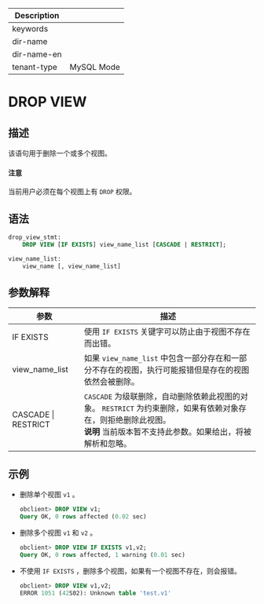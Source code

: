 | Description   |                 |
|---------------|-----------------|
| keywords      |                 |
| dir-name      |                 |
| dir-name-en   |                 |
| tenant-type   | MySQL Mode      |

# DROP VIEW

## 描述

该语句用于删除一个或多个视图。
  <main id="notice" type='notice'>
    <h4>注意</h4>
    <p>当前用户必须在每个视图上有 <code>DROP</code> 权限。</p>
  </main>

## 语法

```sql
drop_view_stmt:
    DROP VIEW [IF EXISTS] view_name_list [CASCADE | RESTRICT];

view_name_list:
    view_name [, view_name_list]
```

## 参数解释

|       **参数**        |                                                                        **描述**                                                                        |
|---------------------|------------------------------------------------------------------------------------------------------------------------------------------------------|
| IF EXISTS           | 使用 `IF EXISTS` 关键字可以防止由于视图不存在而出错。                                                                                                                    |
| view_name_list      | 如果 `view_name_list` 中包含一部分存在和一部分不存在的视图，执行可能报错但是存在的视图依然会被删除。                                                                                          |
| CASCADE \| RESTRICT | `CASCADE` 为级联删除，自动删除依赖此视图的对象。 `RESTRICT` 为约束删除，如果有依赖对象存在，则拒绝删除此视图。 <br>**说明**  当前版本暂不支持此参数。如果给出，将被解析和忽略。</br> |

## 示例

* 删除单个视图 `v1` 。

  ```sql
  obclient> DROP VIEW v1;
  Query OK, 0 rows affected (0.02 sec)
  ```

* 删除多个视图 `v1` 和 `v2` 。

  ```sql
  obclient> DROP VIEW IF EXISTS v1,v2;
  Query OK, 0 rows affected, 1 warning (0.01 sec)
  ```

* 不使用 `IF EXISTS` ，删除多个视图，如果有一个视图不存在，则会报错。

  ```sql
  obclient> DROP VIEW v1,v2;
  ERROR 1051 (42S02): Unknown table 'test.v1'
  ```

